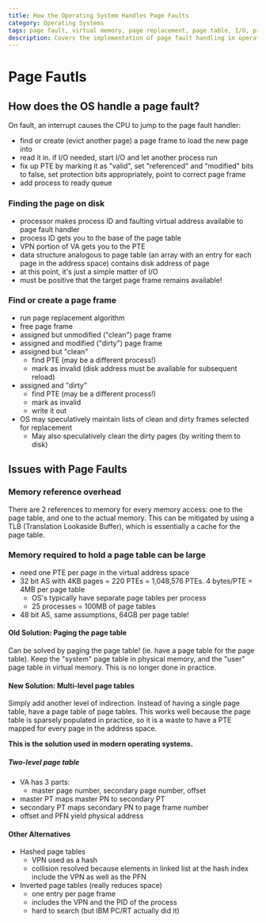 ```yaml
---
title: How the Operating System Handles Page Faults
category: Operating Systems
tags: page fault, virtual memory, page replacement, page table, I/O, process management
description: Covers the implementation of page fault handling in operating systems. Discusses how the OS finds the requested page on disk, allocates a page frame in memory, and updates the page table. Examines issues with page faults, including memory reference overhead and the large memory required for page tables, and explores solutions such as paging the page table and using multi-level page tables.
---
```


# Page Fautls

## How does the OS handle a page fault?

On fault, an interrupt causes the CPU to jump to the page fault handler:

- find or create (evict another page) a page frame to load the new page into
- read it in. if I/O needed, start I/O and let another process run
- fix up PTE by marking it as "valid", set "referenced" and "modified" bits to false, set protection bits appropriately, point to correct page frame
- add process to ready queue

### Finding the page on disk

- processor makes process ID and faulting virtual address available to page fault handler
- process ID gets you to the base of the page table
- VPN portion of VA gets you to the PTE
- data structure analogous to page table (an array with an entry for each page in the address space) contains disk address of page
- at this point, it's just a simple matter of I/O
- must be positive that the target page frame remains available!

### Find or create a page frame

- run page replacement algorithm
- free page frame
- assigned but unmodified ("clean") page frame
- assigned and modified ("dirty") page frame
- assigned but "clean"
  - find PTE (may be a different process!)
  - mark as invalid (disk address must be available for subsequent reload)
- assigned and "dirty"
    - find PTE (may be a different process!)
    - mark as invalid
    - write it out
- OS may speculatively maintain lists of clean and dirty frames selected for replacement
    - May also speculatively clean the dirty pages (by writing them to
disk)


## Issues with Page Faults

### Memory reference overhead

There are 2 references to memory for every memory access: one to the page table, and one to the actual memory. This can be mitigated by using a TLB (Translation Lookaside Buffer), which is essentially a cache for the page table.

### Memory required to hold a page table can be large

- need one PTE per page in the virtual address space
- 32 bit AS with 4KB pages = 220 PTEs = 1,048,576 PTEs. 4 bytes/PTE = 4MB per page table
    - OS's typically have separate page tables per process
    - 25 processes = 100MB of page tables
- 48 bit AS, same assumptions, 64GB per page table!

#### Old Solution: Paging the page table

Can be solved by paging the page table! (ie. have a page table for the page table). Keep the "system" page table in physical memory, and the "user" page table in virtual memory. This is no longer done in practice.

#### New Solution: Multi-level page tables

Simply add another level of indirection. Instead of having a single page table, have a page table of page tables. This works well because the page table is sparsely populated in practice, so it is a waste to have a PTE mapped for every page in the address space.

**This is the solution used in modern operating systems.**

##### Two-level page table

- VA has 3 parts:
    - master page number, secondary page number, offset
- master PT maps master PN to secondary PT
- secondary PT maps secondary PN to page frame number
- offset and PFN yield physical address

#### Other Alternatives

- Hashed page tables
    - VPN used as a hash
    - collision resolved because elements in linked list at the hash index include the VPN as well as the PFN
- Inverted page tables (really reduces space)
    - one entry per page frame
    - includes the VPN and the PID of the process
    - hard to search (but IBM PC/RT actually did it)